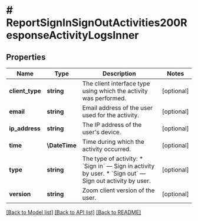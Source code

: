 # # ReportSignInSignOutActivities200ResponseActivityLogsInner

## Properties

Name | Type | Description | Notes
------------ | ------------- | ------------- | -------------
**client_type** | **string** | The client interface type using which the activity was performed. | [optional]
**email** | **string** | Email address of the user used for the activity. | [optional]
**ip_address** | **string** | The IP address of the user&#39;s device. | [optional]
**time** | **\DateTime** | Time during which the activity occurred. | [optional]
**type** | **string** | The type of activity:  * &#x60;Sign in&#x60; — Sign in activity by user.  * &#x60;Sign out&#x60; — Sign out activity by user. | [optional]
**version** | **string** | Zoom client version of the user. | [optional]

[[Back to Model list]](../../README.md#models) [[Back to API list]](../../README.md#endpoints) [[Back to README]](../../README.md)
